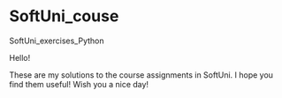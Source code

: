 # SoftUni_couse
SoftUni_exercises_Python

Hello!

These are my solutions to the course assignments in SoftUni. I hope you find them useful!
Wish you a nice day!

